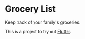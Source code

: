 # Grocery List

Keep track of your family's groceries.

This is a project to try out [Flutter](https://flutter.io).


